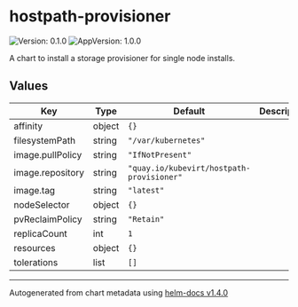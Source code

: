 # hostpath-provisioner

![Version: 0.1.0](https://img.shields.io/badge/Version-0.1.0-informational?style=flat-square) ![AppVersion: 1.0.0](https://img.shields.io/badge/AppVersion-1.0.0-informational?style=flat-square)

A chart to install a storage provisioner for single node installs.

## Values

| Key | Type | Default | Description |
|-----|------|---------|-------------|
| affinity | object | `{}` |  |
| filesystemPath | string | `"/var/kubernetes"` |  |
| image.pullPolicy | string | `"IfNotPresent"` |  |
| image.repository | string | `"quay.io/kubevirt/hostpath-provisioner"` |  |
| image.tag | string | `"latest"` |  |
| nodeSelector | object | `{}` |  |
| pvReclaimPolicy | string | `"Retain"` |  |
| replicaCount | int | `1` |  |
| resources | object | `{}` |  |
| tolerations | list | `[]` |  |

----------------------------------------------
Autogenerated from chart metadata using [helm-docs v1.4.0](https://github.com/norwoodj/helm-docs/releases/v1.4.0)

